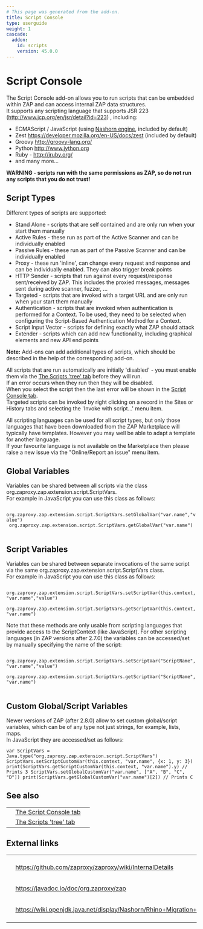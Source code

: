 ```yaml
---
# This page was generated from the add-on.
title: Script Console
type: userguide
weight: 1
cascade:
  addon:
    id: scripts
    version: 45.0.0
---
```


# Script Console

The Script Console add-on allows you to run scripts that can be embedded within ZAP and can access internal ZAP data structures.  
It supports any scripting language that supports JSR 223 (http://www.jcp.org/en/jsr/detail?id=223) , including:

* ECMAScript / JavaScript (using [Nashorn engine](https://docs.oracle.com/javase/8/docs/technotes/guides/scripting/nashorn/), included by default)
* Zest <https://developer.mozilla.org/en-US/docs/zest> (included by default)
* Groovy <http://groovy-lang.org/>
* Python <http://www.jython.org>
* Ruby - <http://jruby.org/>
* and many more...

**WARNING - scripts run with the same permissions as ZAP, so do not run any scripts that you do not trust!**

## Script Types

Different types of scripts are supported:

* Stand Alone - scripts that are self contained and are only run when your start them manually
* Active Rules - these run as part of the Active Scanner and can be individually enabled
* Passive Rules - these run as part of the Passive Scanner and can be individually enabled
* Proxy - these run 'inline', can change every request and response and can be individually enabled. They can also trigger break points
* HTTP Sender - scripts that run against every request/response sent/received by ZAP. This includes the proxied messages, messages sent during active scanner, fuzzer, ...
* Targeted - scripts that are invoked with a target URL and are only run when your start them manually
* Authentication - scripts that are invoked when authentication is performed for a Context. To be used, they need to be selected when configuring the Script-Based Authentication Method for a Context.
* Script Input Vector - scripts for defining exactly what ZAP should attack
* Extender - scripts which can add new functionality, including graphical elements and new API end points

**Note:** Add-ons can add additional types of scripts, which should be described in the help of the corresponding add-on.

All scripts that are run automatically are initially 'disabled' - you must enable them via the [The Scripts 'tree' tab](/docs/desktop/addons/script-console/tree/)
before they will run.  
If an error occurs when they run then they will be disabled.  
When you select the script then the last error will be shown in the [Script Console tab](/docs/desktop/addons/script-console/console/).  
Targeted scripts can be invoked by right clicking on a record in the Sites or History tabs and selecting the 'Invoke with script...' menu item.

All scripting languages can be used for all script types, but only those languages that have been downloaded from the ZAP Marketplace
will typically have templates. However you may well be able to adapt a template for another language.  
If your favourite language is not available on the Marketplace then please raise a new issue via the "Online/Report an issue" menu item.  

## Global Variables

Variables can be shared between all scripts via the class org.zaproxy.zap.extension.script.ScriptVars.  
For example in JavaScript you can use this class as follows:  

`
org.zaproxy.zap.extension.script.ScriptVars.setGlobalVar("var.name","value")`  
`
org.zaproxy.zap.extension.script.ScriptVars.getGlobalVar("var.name")`  
`
`

## Script Variables

Variables can be shared between separate invocations of the same script via the same org.zaproxy.zap.extension.script.ScriptVars class.  
For example in JavaScript you can use this class as follows:  

`
org.zaproxy.zap.extension.script.ScriptVars.setScriptVar(this.context, "var.name","value")`  
`
org.zaproxy.zap.extension.script.ScriptVars.getScriptVar(this.context, "var.name")`  
`
`   
Note that these methods are only usable from scripting languages that provide access to the ScriptContext (like JavaScript). For other scripting languages (in ZAP versions after 2.7.0) the variables can be accessed/set by manually specifying the name of the script:  

`
org.zaproxy.zap.extension.script.ScriptVars.setScriptVar("ScriptName", "var.name","value")`  
`
org.zaproxy.zap.extension.script.ScriptVars.getScriptVar("ScriptName", "var.name")`  
`
`

## Custom Global/Script Variables

Newer versions of ZAP (after 2.8.0) allow to set custom global/script variables, which can be of any type not just strings, for example, lists, maps.  
In JavaScript they are accessed/set as follows:  

`
var ScriptVars = Java.type("org.zaproxy.zap.extension.script.ScriptVars")
ScriptVars.setScriptCustomVar(this.context, "var.name", {x: 1, y: 3})
print(ScriptVars.getScriptCustomVar(this.context, "var.name").y) // Prints 3
ScriptVars.setGlobalCustomVar("var.name", ["A", "B", "C", "D"])
print(ScriptVars.getGlobalCustomVar("var.name")[2]) // Prints C
`

## See also

|   |                                                                        |   |
|---|------------------------------------------------------------------------|---|
|   | [The Script Console tab](/docs/desktop/addons/script-console/console/) |   |
|   | [The Scripts 'tree' tab](/docs/desktop/addons/script-console/tree/)    |   |

## External links

|   |                                                                       |                       |
|---|-----------------------------------------------------------------------|-----------------------|
|   | <https://github.com/zaproxy/zaproxy/wiki/InternalDetails>             | ZAP internal objects  |
|   | <https://javadoc.io/doc/org.zaproxy/zap>                              | ZAP javadocs          |
|   | <https://wiki.openjdk.java.net/display/Nashorn/Rhino+Migration+Guide> | Rhino Migration Guide |
